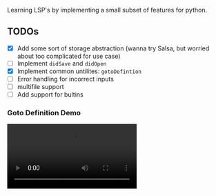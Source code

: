 Learning LSP's by implementing a small subset of features for python. 


## TODOs

- [x] Add some sort of storage abstraction (wanna try Salsa, but worried about too complicated for use case)
- [ ] Implement `didSave` and `didOpen` 
- [x] Implement common untilites: `gotoDefintion`  
- [ ] Error handling for incorrect inputs
- [ ] multifile support
- [ ] Add support for bultins

### Goto Definition Demo
<video controls src="misc/20250120-1805-09.3046809.mp4" title="Title"></video>